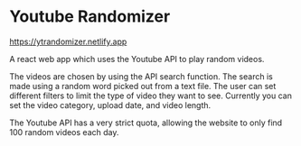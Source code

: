 # Youtube Randomizer

https://ytrandomizer.netlify.app

A react web app which uses the Youtube API to play random videos.

The videos are chosen by using the API search function. The search is made using a random word picked out from a text file.
The user can set different filters to limit the type of video they want to see. Currently you can set the video category, upload date, and video length.

The Youtube API has a very strict quota, allowing the website to only find 100 random videos each day.
